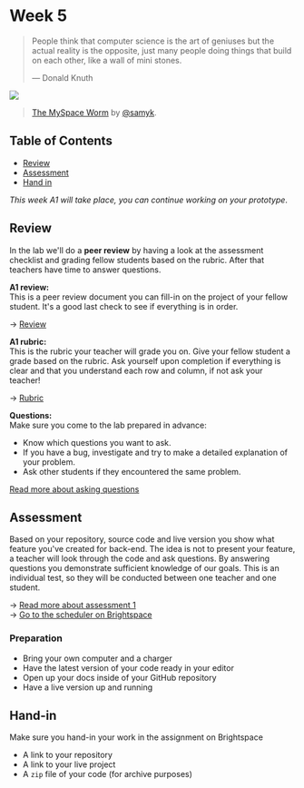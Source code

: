 # Week 5

> People think that computer science is the art of geniuses but the actual
> reality is the opposite, just many people doing things that build on each
> other, like a wall of mini stones.
>
> — Donald Knuth

[![][inspiration-cover]][inspiration-link]

> [The MySpace Worm][inspiration-link] by
> [@samyk][inspiration-author].

## Table of Contents
*  [Review](#review)
*  [Assessment](#assesment)
*  [Hand in](#hand-in)

_This week A1 will take place, you can continue working on your prototype_.

## Review

In the lab we'll do a **peer review** by having a look at the assessment checklist and grading fellow students based on the rubric. After that teachers have time to answer questions.

**A1 review:**  
This is a peer review document you can fill-in on the project of your fellow student. It's a good last check to see if everything is in order.

→ [Review][review]

**A1 rubric:**  
This is the rubric your teacher will grade you on. Give your fellow student a grade based on the rubric. Ask yourself upon completion if everything is clear and that you understand each row and column, if not ask your teacher!

→ [Rubric][rubric]

**Questions:**  
Make sure you come to the lab prepared in advance:

* Know which questions you want to ask.
* If you have a bug, investigate and try to make a detailed explanation of your problem.
* Ask other students if they encountered the same problem.

[Read more about asking questions](/docs/asking-questions.md)


## Assessment

Based on your repository, source code and live version you show what feature you've created for back-end. The idea is not to present your feature, a teacher will look through the code and ask questions. By answering questions you demonstrate sufficient knowledge of our goals. This is an individual test, so they will be conducted between one teacher and one student.

→ [Read more about assessment 1](/assessments/a1.md)  
→ [Go to the scheduler on Brightspace][scheduler]

### Preparation

* Bring your own computer and a charger
* Have the latest version of your code ready in your editor
* Open up your docs inside of your GitHub repository
* Have a live version up and running

## Hand-in
Make sure you hand-in your work in the assignment on Brightspace
* A link to your repository
* A link to your live project
* A `zip` file of your code (for archive purposes)



[inspiration-cover]: /assets/images/samy-is-my-hero.png
[inspiration-link]: http://samy.pl/popular/
[inspiration-author]: https://github.com/samyk

[rubric]: https://dlo.mijnhva.nl/d2l/le/content/32096/viewContent/251126/View
[review]: https://docs.google.com/document/d/15mBItQ9kX4SScIeXU4QGlTxxAsoKOe39Oc7xz9bCxu4/edit?usp=sharing
[scheduler]: https://dlo.mijnhva.nl/d2l/le/content/32096/Home

